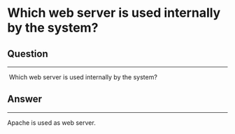 # Which web server is used internally by the system?

## Question

* * * * *

 Which web server is used internally by the system?

## Answer

* * * * *

Apache is used as web server.

